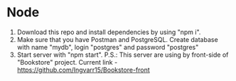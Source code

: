 # Node

1. Download this repo and install dependencies by using "npm i".
2. Make sure that you have Postman and PostgreSQL. Create database with name "mydb", login "postgres" and password "postgres"
3. Start server with "npm start".
   P.S.: This server are using by front-side of "Bookstore" project. Current link - https://github.com/Ingvarr15/Bookstore-front
